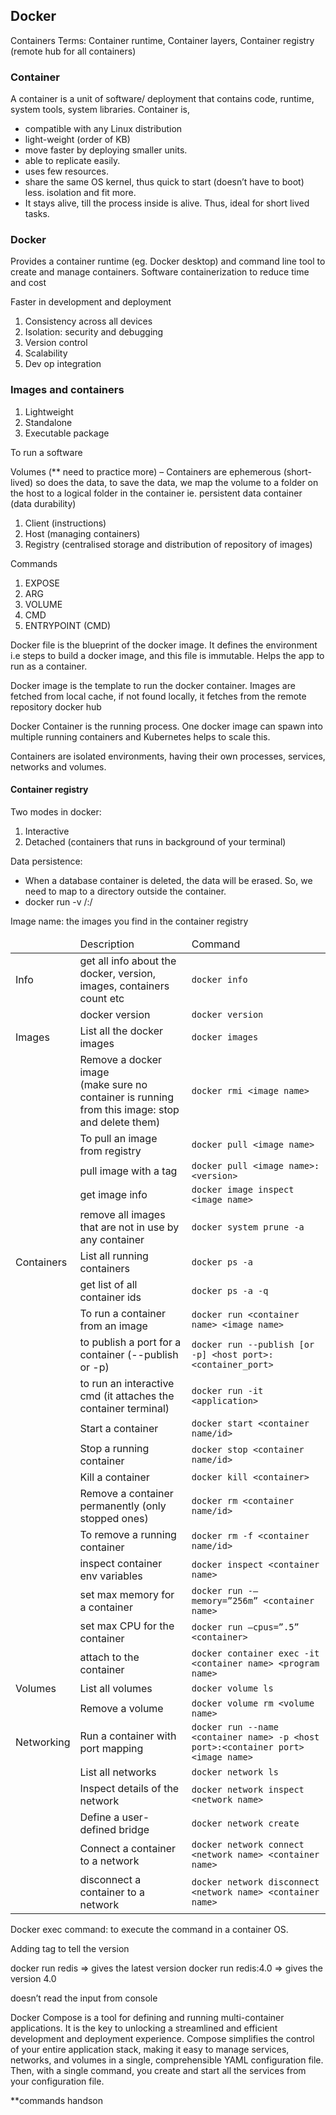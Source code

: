 <h2>Docker </h2>


Containers Terms: Container runtime, Container layers, Container registry (remote hub for all containers)

<h3>Container</h3>
A container is a unit of software/ deployment that contains code, runtime, system tools, system libraries.
Container is, 
<ul>
	<li>compatible with any Linux distribution</li>
	<li>light-weight (order of KB)</li>
	<li>move faster by deploying smaller units.</li>
	<li>able to replicate easily.</li>
	<li>uses few resources.</li>
	<li>share the same OS kernel, thus quick to start (doesn’t have to boot) less. isolation and fit more.</li>
	<li>It stays alive, till the process inside is alive. Thus, ideal for short lived tasks.</li>
</ul>


<h3>Docker</h3>

Provides a container runtime (eg. Docker desktop) and command line tool to create and manage containers. 
Software containerization to reduce time and cost

Faster in development and deployment
<ol>
	<li>Consistency across all devices</li>
	<li>Isolation: security and debugging</li>
	<li>Version control</li>
	<li>Scalability</li>
	<li>Dev op integration</li>
</ol>


<h3>Images and containers</h3>
<ol>
	<li>Lightweight</li>
	<li>Standalone</li>
	<li>Executable package</li>
</ol>


To run a software

Volumes (** need to practice more)
–	Containers are ephemerous (short-lived) so does the data, to save the data, we map the volume to a folder on the host to a logical folder in the container ie. persistent data container (data durability)

1.	Client (instructions)
2.	Host (managing containers)
3.	Registry (centralised storage and distribution of repository of images)

Commands
<ol>
	<li>EXPOSE</li>
	<li>ARG</li>
	<li>VOLUME</li>
	<li>CMD</li>
	<li>ENTRYPOINT (CMD)</li>
</ol>


Docker file is the blueprint of the docker image. It defines the environment i.e steps to build a docker image, and this file is immutable. Helps the app to run as a container.

Docker image is the template to run the docker container. Images are fetched from local cache, if not found locally, it fetches from the remote repository docker hub

Docker Container is the running process. One docker image can spawn into multiple running containers and Kubernetes helps to scale this.

Containers are isolated environments, having their own processes, services, networks and volumes. 



<h4>Container registry </h4>

Two modes in docker:
<ol>
    <li>Interactive </li>
    <li>Detached (containers that runs in background of your terminal) </li>
</ol>

Data persistence:
<ul>
    <li>When a database container is deleted, the data will be erased. So, we need to map to a directory outside the container. </li>
    <li>docker run -v /<outside directory>:/<container directory> <container name> </li>
</ul>


Image name: the images you find in the container registry 

<table>
	<thead>
		<tr>
			<td></td>
			<td>Description</td>
			<td>Command</td>
		</tr>
	</thead>
	<tr>
		<td>Info</td>
		<td>get all info about the docker, version, images, containers count etc</td>
		<td><code>docker info</code></td>
	</tr>
	<tr>
		<td></td>
		<td>docker version</td>
		<td><code>docker version</code></td>
	</tr>
	<tr>
		<td>Images</td>
		<td>List all the docker images</td>
		<td><code>docker images</code></td>
	</tr>
	<tr>
		<td></td>
		<td>Remove a docker image <br/> (make sure no container is running from this image: stop and delete them)</td>
		<td><code>docker rmi &lt;image name&gt;</code></td>
	</tr>
	<tr>
		<td></td>
		<td>To pull an image from registry</td>
		<td><code>docker pull &lt;image name&gt; </code></td>
	</tr>
	<tr>
		<td></td>
		<td>pull image with a tag</td>
		<td><code>docker pull &lt;image name&gt;:&lt;version&gt;</code></td>
	</tr>
	<tr>
		<td></td>
		<td>get image info</td>
		<td><code>docker image inspect &lt;image name&gt;</code></td>
	</tr>
	<tr>
		<td></td>
		<td>remove all images that are not in use by any container</td>
		<td><code>docker system prune -a</td>
	</tr>
 	<tr>
		<td>Containers</td>
		<td>List all running containers</td>
		<td><code>docker ps -a</code></td>
	</tr>
 	<tr>
		<td></td>
		<td>get list of all container ids	</td>
		<td><code>docker ps -a -q</code></td>
	</tr>
 	<tr>
		<td></td>
		<td>To run a container from an image</td>
		<td><code>docker run &lt;container name&gt; &lt;image name&gt;</code></td>
	</tr>
 	<tr>
		<td></td>
		<td>to publish a port for a container (--publish or -p)</td>
		<td><code>docker run --publish [or -p] &lt;host port&gt;: &lt;container_port&gt;</code></td>
	</tr>
 	<tr>
		<td></td>
		<td>to run an interactive cmd (it attaches the container terminal)</td>
		<td><code>docker run -it &lt;application&gt;</code></td>
	</tr>
 	<tr>
		<td></td>
		<td>Start a container</td>
		<td><code>docker start &lt;container name/id&gt;</code></td>
	</tr>
 	<tr>
		<td></td>
		<td>Stop a running container</td>
		<td><code>docker stop &lt;container name/id&gt;</code></td>
	</tr>
 	<tr>
		<td></td>
		<td>Kill a container</td>
		<td><code>docker kill &lt;container&gt;</code></td>
	</tr>
 	<tr>
		<td></td>
		<td>Remove a container permanently (only stopped ones)</td>
		<td><code>docker rm &lt;container name/id&gt;</code></td>
	</tr>
 	<tr>
		<td></td>
		<td>To remove a running container</td>
		<td><code>docker rm -f &lt;container name/id&gt;</code></td>
	</tr>
 	<tr>
		<td></td>
		<td>inspect container env variables</td>
		<td><code>docker inspect &lt;container name&gt;</code></td>
	</tr>
 	<tr>
		<td></td>
		<td>set max memory for a container</td>
		<td><code>docker run -–memory=”256m” &lt;container name&gt;</code></td>
	</tr>
 	<tr>
		<td></td>
		<td>set max CPU for the container</td>
		<td><code>docker run –cpus=”.5” &lt;container&gt;</code></td>
	</tr>
 	<tr>
		<td></td>
		<td>attach to the container</td>
		<td><code>docker container exec -it &lt;container name&gt; &lt;program name&gt;</code></td>
	</tr>
 	<tr>
		<td>Volumes	</td>
		<td>List all volumes</td>
		<td><code>docker volume ls</code></td>
	</tr>
 	<tr>
		<td></td>
		<td>Remove a volume</td>
		<td><code>docker volume rm &lt;volume name&gt;</code></td>
	</tr>
 	<tr>
		<td>Networking</td>
		<td>Run a container with port mapping</td>
		<td><code>docker run --name &lt;container name&gt; -p &lt;host port&gt;:&lt;container port&gt; &lt;image name&gt;</code></td>
	</tr>
 	<tr>
		<td></td>
		<td>List all networks</td>
		<td><code>docker network ls</code></td>
	</tr>
 	<tr>
		<td></td>
		<td>Inspect details of the network</td>
		<td><code>docker network inspect &lt;network name&gt;</code></td>
	</tr>
 	<tr>
		<td></td>
		<td>Define a user-defined bridge</td>
		<td><code>docker network create <new network name></code></td>
	</tr>
 	<tr>
		<td></td>
		<td>Connect a container to a network</td>
		<td><code>docker network connect &lt;network name&gt; &lt;container name&gt;</code></td>
	</tr>
 	<tr>
		<td></td>
		<td>disconnect a container to a network</td>
		<td><code>docker network disconnect &lt;network name&gt; &lt;container name&gt;</code></td>
	</tr>
</table>





Docker exec command: to execute the command in a container OS.


Adding tag to tell the version

docker run redis => gives the latest version
docker run redis:4.0 => gives the version 4.0


doesn’t read the input from console


Docker Compose is a tool for defining and running multi-container applications. It is the key to unlocking a streamlined and efficient development and deployment experience.
Compose simplifies the control of your entire application stack, making it easy to manage services, networks, and volumes in a single, comprehensible YAML configuration file. Then, with a single command, you create and start all the services from your configuration file.

**commands handson
